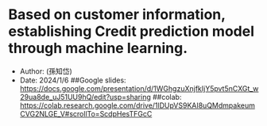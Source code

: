 # Based on customer information, establishing Credit prediction model through machine learning.
- Author: (孫知岱) 
- Date: 2024/1/6
##Google slides: https://docs.google.com/presentation/d/1WGhgzuXnjfkIjY5pvt5nCXGt_w29ua8de_uJ51UU9hQ/edit?usp=sharing
##colab: https://colab.research.google.com/drive/1lDUpVS9KAI8uQMdmpakeumCVG2NLGE_V#scrollTo=ScdpHesTFGcC
##
